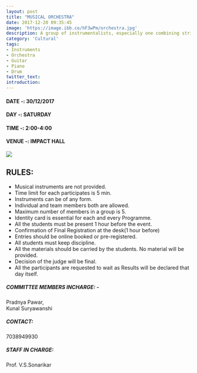 ```yaml
---
layout: post
title: "MUSICAL ORCHESTRA"
date: 2017-12-20 09:35:45
image: 'https://image.ibb.co/hF3wPm/orchestra.jpg'
description: A group of instrumentalists, especially one combining string, woodwind, brass, and percussion sections and playing classical music.
category: 'Cultural'
tags:
- Instruments
- Orchestra
- Guitar
- Piano
- Drum
twitter_text:
introduction:
---
```

#### DATE -: 30/12/2017
#### DAY -: SATURDAY                                              
#### TIME -:  2:00-4:00
#### VENUE -:  IMPACT HALL

[<img src="https://image.ibb.co/gdyPVG/register_now_red.png">](https://goo.gl/forms/pdYxIAAy1IGcJ4HG2)

## RULES:
* Musical instruments are not provided.
* Time limit for each participates is 5 min.
* Instruments can be of any form.
* Individual and team members both are allowed.
* Maximum number of members in a group is 5. 
* Identity card is essential for each and every Programme.
* All the students must be present 1 hour before the event.
* Confirmation of Final Registration at the desk(1 hour before)
* Entries should be online booked or pre-registered.
* All students must keep discipline.
* All the materials should be carried by the students. No material   will be provided.
* Decision of the judge will be final.
* All the participants are requested to wait as Results will be   declared that day itself.

##### COMMITTEE MEMBERS INCHARGE: -
 Pradnya Pawar,										   
 Kunal Suryawanshi

##### CONTACT: 
7038949930

##### STAFF IN CHARGE:
Prof. V.S.Sonarikar
	
